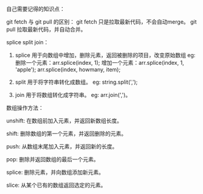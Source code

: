 自己需要记得的知识点：

<!-- git fetch 与 git pull 的区别 -->
git fetch 与 git pull 的区别：
git fetch 只是拉取最新代码，不会自动merge。
git pull 拉取最新代码，并自动合并。

<!-- splice split join -->
splice split join：
1. splice 用于向数组中增加，删除元素，返回被删除的项目，改变原始数组
eg: 
    删除一个元素：arr.splice(index, 1);
    增加一个元素：arr.splice(index, 1, 'apple');
    arr.splice(index, howmany, item);

2. split 用于将字符串转化成数组。
eg:
    string.split(',');
    
3. join 用于将数组转化成字符串。
eg:
    arr.join(',')。

<!-- 数组操作方法 -->
数组操作方法：

unshift: 在数组前加入元素，并返回新数组长度。

shift: 删除数组的第一个元素，并返回删除的元素。

push: 从数组末尾加入元素，并返回新的长度。

pop: 删除并返回数组的最后一个元素。

splice: 删除元素，并向数组添加新元素。

slice: 从某个已有的数组返回选定的元素。